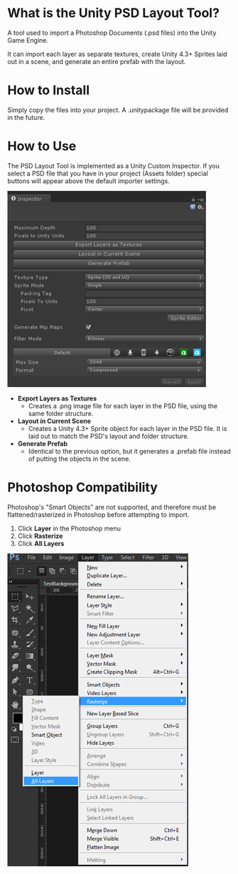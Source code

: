 What is the Unity PSD Layout Tool?
==============================

A tool used to import a Photoshop Documents (.psd files) into the Unity Game Engine. 

It can import each layer as separate textures, create Unity 4.3+ Sprites laid out in a scene, and generate an entire prefab with the layout.

How to Install
==============
Simply copy the files into your project.  A .unitypackage file will be provided in the future.


How to Use
==========
The PSD Layout Tool is implemented as a Unity Custom Inspector.  If you select a PSD file that you have in your project (Assets folder) special buttons will appear above the default importer settings.

![](screenshots/inspector.png?raw=true)

* **Export Layers as Textures**
  * Creates a .png image file for each layer in the PSD file, using the same folder structure.
* **Layout in Current Scene**
  * Creates a Unity 4.3+ Sprite object for each layer in the PSD file.  It is laid out to match the PSD's layout and folder structure.
* **Generate Prefab**
  * Identical to the previous option, but it generates a .prefab file instead of putting the objects in the scene.

Photoshop Compatibility
=======================
Photoshop's "Smart Objects" are not supported, and therefore must be flattened/rasterized in Photoshop before attempting to import.

1. Click **Layer** in the Photoshop menu
2. Click **Rasterize**
3. Click **All Layers**

![](screenshots/photoshop.jpg?raw=true)
